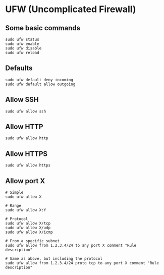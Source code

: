 # UFW (Uncomplicated Firewall)
## Some basic commands
``` shell
sudo ufw status
sudo ufw enable
sudo ufw disable
sudo ufw reload
```
## Defaults
``` shell
sudo ufw default deny incoming
sudo ufw default allow outgoing
```
## Allow SSH
``` shell
sudo ufw allow ssh
```
## Allow HTTP
``` shell
sudo ufw allow http
```
## Allow HTTPS
``` shell
sudo ufw allow https
```
## Allow port X
``` shell
# Simple
sudo ufw allow X

# Range
sudo ufw allow X:Y

# Protocol
sudo ufw allow X/tcp
sudo ufw allow X/udp
sudo ufw allow X/icmp

# From a specific subnet
sudo ufw allow from 1.2.3.4/24 to any port X comment "Rule description"

# Same as above, but including the protocol
sudo ufw allow from 1.2.3.4/24 proto tcp to any port X comment "Rule description"
```

